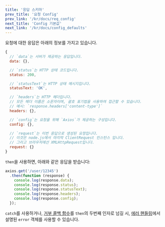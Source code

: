 ```yaml
---
title: '응답 스키마'
prev_title: '요청 Config'
prev_link: '/kr/docs/req_config'
next_title: 'Config 기본값'
next_link: '/kr/docs/config_defaults'
---
```


요청에 대한 응답은 아래의 정보를 가지고 있습니다.

```js
{
  // `data`는 서버가 제공하는 응답입니다.
  data: {},

  // `status`는 HTTP 상태 코드입니다.
  status: 200,

  // `statusText`는 HTTP 상태 메시지입니다.
  statusText: 'OK',

  // `headers`는 HTTP 헤더입니다.
  // 모든 헤더 이름은 소문자이며, 괄호 표기법을 사용하여 접근할 수 있습니다.
  // 예시: `response.headers['content-type']`
  headers: {},

  // `config`는 요청을 위해 `Axios`가 제공하는 구성입니다.
  config: {},

  // `request`는 이번 응답으로 생성된 요청입니다.
  // 이것은 node.js에서 마지막 ClientRequest 인스턴스 입니다.
  // 그리고 브라우저에선 XMLHttpRequest입니다.
  request: {}
}
```

`then`을 사용하면, 아래와 같은 응답을 받습니다:

```js
axios.get('/user/12345')
  .then(function (response) {
    console.log(response.data);
    console.log(response.status);
    console.log(response.statusText);
    console.log(response.headers);
    console.log(response.config);
  });
```

`catch`를 사용하거나, [거부 콜백 함수](https://developer.mozilla.org/ko/docs/Web/JavaScript/Reference/Global_Objects/Promise/then)를 `then`의 두번째 인자로 넘길 시, [에러 핸들링](/kr/docs/handling_errors)에서 설명된 `error` 객체를 사용할 수 있습니다.